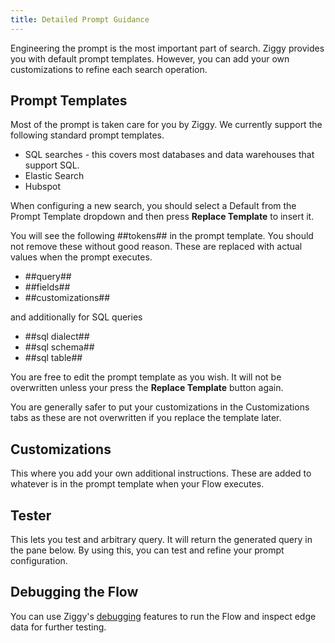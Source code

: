 ```yaml
---
title: Detailed Prompt Guidance
---
```


Engineering the prompt is the most important part of search. Ziggy provides you with default prompt templates. However, you can add your own customizations to refine each search operation.  

## Prompt Templates
Most of the prompt is taken care for you by Ziggy. We currently support the following standard prompt templates.

- SQL searches - this covers most databases and data warehouses that support SQL.
- Elastic Search
- Hubspot

When configuring a new search, you should select a Default from the Prompt Template dropdown and then press **Replace Template** to insert it.

You will see the following ##tokens## in the prompt template. You should not remove these without good reason. These are replaced with actual values when the prompt executes.

- ##query##
- ##fields##
- ##customizations##

and additionally for SQL queries

- ##sql dialect##
- ##sql schema##
- ##sql table##

You are free to edit the prompt template as you wish. It will not be overwritten unless your press the **Replace Template** button again.

You are generally safer to put your customizations in the Customizations tabs as these are not overwritten if you replace the template later.

## Customizations
This where you add your own additional instructions. These are added to whatever is in the prompt template when your Flow executes.

## Tester
This lets you test and arbitrary query. It will return the generated query in the pane below. By using this, you can test and refine your prompt configuration.

## Debugging the Flow
You can use Ziggy's [debugging](/user-guide/editor/Debugging.md) features to run the Flow and inspect edge data for further testing.

